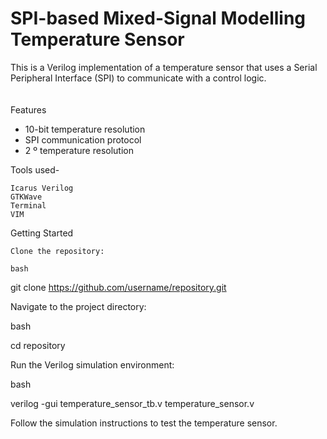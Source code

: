 # __SPI-based Mixed-Signal Modelling Temperature Sensor__

This is a Verilog implementation of a temperature sensor that uses a Serial Peripheral Interface (SPI) to communicate with a control logic.  <br>
<br>
<br>
Features <br>
   - 10-bit temperature resolution <br>
   - SPI communication protocol    <br>
   - 2 &ordm; temperature resolution <br>

Tools used-

    Icarus Verilog
    GTKWave
    Terminal
    VIM

Getting Started

    Clone the repository:

    bash

git clone https://github.com/username/repository.git

Navigate to the project directory:

bash

cd repository

Run the Verilog simulation environment:

bash

verilog -gui temperature_sensor_tb.v temperature_sensor.v

Follow the simulation instructions to test the temperature sensor.
